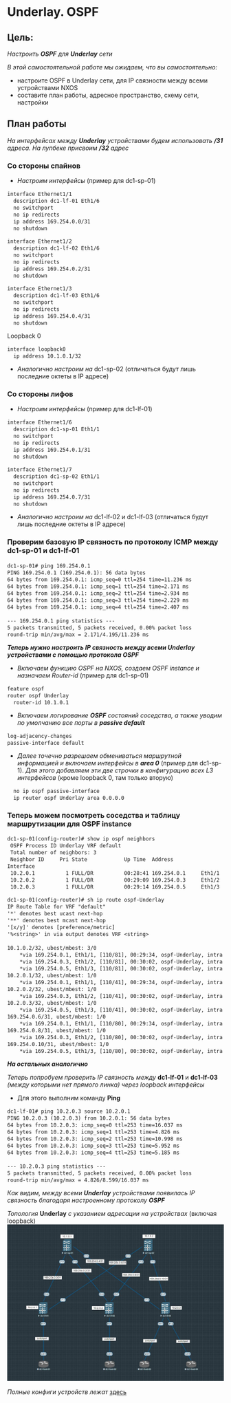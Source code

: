 # Underlay. OSPF
## **Цель:**
_Настроить **OSPF** для **Underlay** сети_

_В этой самостоятельной работе мы ожидаем, что вы самостоятельно:_
- настроите OSPF в Underlay сети, для IP связности между всеми устройствами NXOS
- составите план работы, адресное пространство, схему сети, настройки
  
## **План работы**
_На интерфейсах между __Underlay__ устройствами будем использовать __/31__ адреса. На лупбеке присвоим __/32__ адрес_

### **Со стороны спайнов**

* _Настроим интерфейсы_ (пример для dc1-sp-01)
```
interface Ethernet1/1
  description dc1-lf-01 Eth1/6
  no switchport
  no ip redirects
  ip address 169.254.0.0/31
  no shutdown
```
```
interface Ethernet1/2
  description dc1-lf-02 Eth1/6
  no switchport
  no ip redirects
  ip address 169.254.0.2/31
  no shutdown
```
```
interface Ethernet1/3
  description dc1-lf-03 Eth1/6
  no switchport
  no ip redirects
  ip address 169.254.0.4/31
  no shutdown
```
Loopback 0
```
interface loopback0
  ip address 10.1.0.1/32
```
* _Аналогично настроим на_ dc1-sp-02 (отличаться будут лишь последние октеты в IP адресе)

### **Со стороны лифов**

* _Настроим интерфейсы_ (пример для dc1-lf-01)
```
interface Ethernet1/6
  description dc1-sp-01 Eth1/1
  no switchport
  no ip redirects
  ip address 169.254.0.1/31
  no shutdown
```
```
interface Ethernet1/7
  description dc1-sp-02 Eth1/1
  no switchport
  no ip redirects
  ip address 169.254.0.7/31
  no shutdown
```
* _Аналогично настроим на_ dc1-lf-02 и dc1-lf-03 (отличаться будут лишь последние октеты в IP адресе)

### **Проверим базовую IP связность по протоколу ICMP между dc1-sp-01 и dc1-lf-01**

```
dc1-sp-01# ping 169.254.0.1
PING 169.254.0.1 (169.254.0.1): 56 data bytes
64 bytes from 169.254.0.1: icmp_seq=0 ttl=254 time=11.236 ms
64 bytes from 169.254.0.1: icmp_seq=1 ttl=254 time=2.171 ms
64 bytes from 169.254.0.1: icmp_seq=2 ttl=254 time=2.934 ms
64 bytes from 169.254.0.1: icmp_seq=3 ttl=254 time=2.229 ms
64 bytes from 169.254.0.1: icmp_seq=4 ttl=254 time=2.407 ms

--- 169.254.0.1 ping statistics ---
5 packets transmitted, 5 packets received, 0.00% packet loss
round-trip min/avg/max = 2.171/4.195/11.236 ms
```

___Теперь нужно настроить IP связность между всеми Underlay устройствами с помощью протокола OSPF___
* _Включаем функцию OSPF на NXOS, создаем OSPF instance и назначаем Router-id_ (пример для dc1-sp-01)
```
feature ospf
router ospf Underlay
  router-id 10.1.0.1
```
* _Включаем логирование **OSPF** состояний соседства, а также уводим по умолчанию все порты в **passive default**_
```
log-adjacency-changes
passive-interface default
```
* _Далее точечно разрешаем обмениваться маршрутной информацией и включаем интерфейсы в **area 0**_ (пример для dc1-sp-1). _Для этого добавляем эти две строчки в конфигурацию всех L3 интерфейсов_ (кроме loopback 0, там только вторую)
```
  no ip ospf passive-interface
  ip router ospf Underlay area 0.0.0.0
```

### **Теперь можем посмотреть соседства и таблицу маршрутизации для OSPF instance**

```
dc1-sp-01(config-router)# show ip ospf neighbors
 OSPF Process ID Underlay VRF default
 Total number of neighbors: 3
 Neighbor ID     Pri State            Up Time  Address         Interface
 10.2.0.1          1 FULL/DR          00:28:41 169.254.0.1     Eth1/1
 10.2.0.2          1 FULL/DR          00:29:09 169.254.0.3     Eth1/2
 10.2.0.3          1 FULL/DR          00:29:14 169.254.0.5     Eth1/3
```
```
dc1-sp-01(config-router)# sh ip route ospf-Underlay
IP Route Table for VRF "default"
'*' denotes best ucast next-hop
'**' denotes best mcast next-hop
'[x/y]' denotes [preference/metric]
'%<string>' in via output denotes VRF <string>

10.1.0.2/32, ubest/mbest: 3/0
    *via 169.254.0.1, Eth1/1, [110/81], 00:29:34, ospf-Underlay, intra
    *via 169.254.0.3, Eth1/2, [110/81], 00:30:02, ospf-Underlay, intra
    *via 169.254.0.5, Eth1/3, [110/81], 00:30:02, ospf-Underlay, intra
10.2.0.1/32, ubest/mbest: 1/0
    *via 169.254.0.1, Eth1/1, [110/41], 00:29:34, ospf-Underlay, intra
10.2.0.2/32, ubest/mbest: 1/0
    *via 169.254.0.3, Eth1/2, [110/41], 00:30:02, ospf-Underlay, intra
10.2.0.3/32, ubest/mbest: 1/0
    *via 169.254.0.5, Eth1/3, [110/41], 00:30:02, ospf-Underlay, intra
169.254.0.6/31, ubest/mbest: 1/0
    *via 169.254.0.1, Eth1/1, [110/80], 00:29:34, ospf-Underlay, intra
169.254.0.8/31, ubest/mbest: 1/0
    *via 169.254.0.3, Eth1/2, [110/80], 00:30:02, ospf-Underlay, intra
169.254.0.10/31, ubest/mbest: 1/0
    *via 169.254.0.5, Eth1/3, [110/80], 00:30:02, ospf-Underlay, intra
```
___На остальных аналогично___

_Теперь попробуем проверить IP связность между_ **dc1-lf-01** и **dc1-lf-03** _(между которыми нет прямого линка) через loopback интерфейсы_
* Для этого выполним команду **Ping**
```
dc1-lf-01# ping 10.2.0.3 source 10.2.0.1
PING 10.2.0.3 (10.2.0.3) from 10.2.0.1: 56 data bytes
64 bytes from 10.2.0.3: icmp_seq=0 ttl=253 time=16.037 ms
64 bytes from 10.2.0.3: icmp_seq=1 ttl=253 time=4.826 ms
64 bytes from 10.2.0.3: icmp_seq=2 ttl=253 time=10.998 ms
64 bytes from 10.2.0.3: icmp_seq=3 ttl=253 time=5.952 ms
64 bytes from 10.2.0.3: icmp_seq=4 ttl=253 time=5.185 ms

--- 10.2.0.3 ping statistics ---
5 packets transmitted, 5 packets received, 0.00% packet loss
round-trip min/avg/max = 4.826/8.599/16.037 ms
```
_Как видим, между всеми **Underlay** устройствами появилась IP связность благодаря настроенному протоколу **OSPF**_

_Топология_ **Underlay** _с указанием адресации на устройствах_ (включая loopback) ![image](topology.JPG)

_Полные конфиги устройств лежат_ [здесь](https://github.com/dontmesswithnets/study_otus/tree/main/home_work_2/configs)
